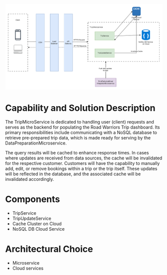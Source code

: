 
![Initial Data Loader](./../Diagrams/IndividualComponentDiagrams/TripService.drawio.png)

# Capability and Solution Description

The TripMicroService is dedicated to handling user (client) requests and serves as the backend for populating the Road Warriors Trip dashboard. Its primary responsibilities include communicating with a NoSQL database to retrieve pre-prepared trip data, which is made ready for serving by the DataPreparationMicroservice.

The query results will be cached to enhance response times. In cases where updates are received from data sources, the cache will be invalidated for the respective customer. Customers will have the capability to manually add, edit, or remove bookings within a trip or the trip itself. These updates will be reflected in the database, and the associated cache will be invalidated accordingly.


# Components
- TripService
- TripUpdateService
- Cache Cluster on Cloud
- NoSQL DB Cloud Service


# Architectural Choice
- Microservice
- Cloud services


